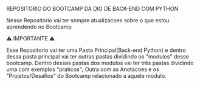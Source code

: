 REPOSITORIO DO BOOTCAMP DA DIO DE BACK-END COM PYTHON


Nesse Repositorio vai ter sempre atualizacoes sobre o que estou aprendendo no Bootcamp



⚠️ IMPORTANTE ⚠️

Esse Repositorio vai ter uma Pasta Principal(Back-end Python) e dentro dessa pasta principal vai ter outras pastas dividindo os "modulos" desse bootcamp.
Dentro dessas pastas dos modulos vai ter três pastas dividindo uma com exemplos "praticos"; Outra com as Anotacoes e os "Projetos/Desafios" do Bootcamp relacionado a aquele modulo.
